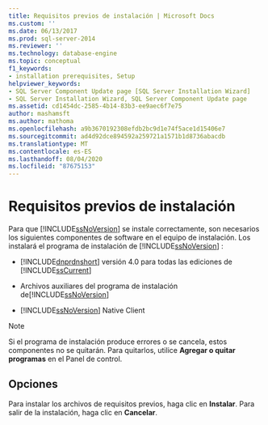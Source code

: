 ```yaml
---
title: Requisitos previos de instalación | Microsoft Docs
ms.custom: ''
ms.date: 06/13/2017
ms.prod: sql-server-2014
ms.reviewer: ''
ms.technology: database-engine
ms.topic: conceptual
f1_keywords:
- installation prerequisites, Setup
helpviewer_keywords:
- SQL Server Component Update page [SQL Server Installation Wizard]
- SQL Server Installation Wizard, SQL Server Component Update page
ms.assetid: cd1454dc-2585-4b14-83b3-ee9aec6f7e75
author: mashamsft
ms.author: mathoma
ms.openlocfilehash: a9b3670192308efdb2bc9d1e74f5ace1d15406e7
ms.sourcegitcommit: ad4d92dce894592a259721a1571b1d8736abacdb
ms.translationtype: MT
ms.contentlocale: es-ES
ms.lasthandoff: 08/04/2020
ms.locfileid: "87675153"
---
```

# <a name="installation-prerequisites"></a>Requisitos previos de instalación
  Para que [!INCLUDE[ssNoVersion](../../includes/ssnoversion-md.md)] se instale correctamente, son necesarios los siguientes componentes de software en el equipo de instalación. Los instalará el programa de instalación de [!INCLUDE[ssNoVersion](../../includes/ssnoversion-md.md)] :  
  
-   [!INCLUDE[dnprdnshort](../../includes/dnprdnshort-md.md)] versión 4.0 para todas las ediciones de [!INCLUDE[ssCurrent](../../includes/sscurrent-md.md)]  
  
-   Archivos auxiliares del programa de instalación de[!INCLUDE[ssNoVersion](../../includes/ssnoversion-md.md)]  
  
-   [!INCLUDE[ssNoVersion](../../includes/ssnoversion-md.md)] Native Client  
  
> [!NOTE]  
>  Si el programa de instalación produce errores o se cancela, estos componentes no se quitarán. Para quitarlos, utilice **Agregar o quitar programas** en el Panel de control.  
  
## <a name="options"></a>Opciones  
 Para instalar los archivos de requisitos previos, haga clic en **Instalar**. Para salir de la instalación, haga clic en **Cancelar**.  
  
  
